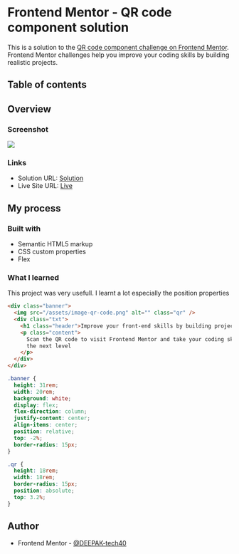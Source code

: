 # Frontend Mentor - QR code component solution

This is a solution to the [QR code component challenge on Frontend Mentor](https://www.frontendmentor.io/challenges/qr-code-component-iux_sIO_H). Frontend Mentor challenges help you improve your coding skills by building realistic projects.

## Table of contents

## Overview

### Screenshot

![](./screenshot.jpg)

### Links

- Solution URL: [Solution](https://your-solution-url.com)
- Live Site URL: [Live](https://your-live-site-url.com)

## My process

### Built with

- Semantic HTML5 markup
- CSS custom properties
- Flex

### What I learned

This project was very usefull. I learnt a lot especially the position properties

```html
<div class="banner">
  <img src="/assets/image-qr-code.png" alt="" class="qr" />
  <div class="txt">
    <h1 class="header">Improve your front-end skills by building projects</h1>
    <p class="content">
      Scan the QR code to visit Frontend Mentor and take your coding skills to
      the next level
    </p>
  </div>
</div>
```

```css
.banner {
  height: 31rem;
  width: 20rem;
  background: white;
  display: flex;
  flex-direction: column;
  justify-content: center;
  align-items: center;
  position: relative;
  top: -2%;
  border-radius: 15px;
}

.qr {
  height: 18rem;
  width: 18rem;
  border-radius: 15px;
  position: absolute;
  top: 3.2%;
}
```

## Author

- Frontend Mentor - [@DEEPAK-tech40](https://www.frontendmentor.io/profile/DEEPAK-tech40)
